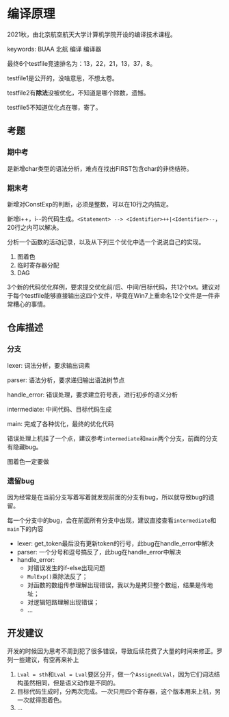 # 编译原理

2021秋，由北京航空航天大学计算机学院开设的编译技术课程。

keywords: BUAA 北航 编译 编译器

最终6个testfile竞速排名为：13，22，21，13，37，8。

testfile1是公开的，没啥意思，不想太卷。

testfile2有**除法**没被优化，不知道是哪个除数，遗憾。

testfile5不知道优化点在哪，寄了。

## 考题

### 期中考

是新增char类型的语法分析，难点在找出FIRST包含char的非终结符。

### 期末考

新增对ConstExp的判断，必须是整数，可以在10行之内搞定。

新增i++，i--的代码生成。`<Statement> --> <Identifier>++|<Identifier>--`，20行之内可以解决。

分析一个函数的活动记录，以及从下列三个优化中选一个说说自己的实现。

1. 图着色
2. 临时寄存器分配
3. DAG

3个新的代码优化样例，要求提交优化前/后、中间/目标代码，共12个txt。建议对于每个testfile能够直接输出这四个文件，毕竟在Win7上重命名12个文件是一件非常糟心的事情。

## 仓库描述

### 分支

lexer: 词法分析，要求输出词素

parser: 语法分析，要求递归输出语法树节点

handle_error: 错误处理，要求建立符号表，进行初步的语义分析

intermediate: 中间代码、目标代码生成

main: 完成了各种优化，最终的优化代码

错误处理上机挂了一个点，建议参考`intermediate`和`main`两个分支，前面的分支有隐藏bug。

图着色一定要做
### 遗留bug

因为经常是在当前分支写着写着就发现前面的分支有bug，所以就导致bug的遗留。

每一个分支中的bug，会在前面所有分支中出现，建议直接查看`intermediate`和`main`下的内容

  + lexer: get_token最后没有更新token的行号，此bug在handle_error中解决
  + parser: 一个分号和逗号搞反了，此bug在handle_error中解决
  + handle_error: 
    + 对错误发生的if-else出现问题
    + `MulExp()`乘除法反了；
    + 对函数的数组传参理解出现错误，我以为是拷贝整个数组，结果是传地址；
    + 对逻辑短路理解出现错误；
    + ...


## 开发建议

开发的时候因为思考不周到犯了很多错误，导致后续花费了大量的时间来修正。罗列一些建议，有空再来补上

1. `Lval = sth`和`Lval = Lval`要区分开，做一个`AssignedLVal`，因为它们词法结构虽然相同，但是语义动作是不同的。
2. 目标代码生成时，分两次完成。一次只用四个寄存器，这个版本用来上机，另一次就得图着色。
3. ...
